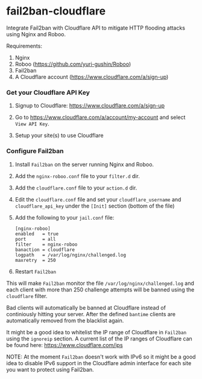 # fail2ban-cloudflare

Integrate Fail2ban with Cloudflare API to mitigate HTTP flooding attacks using Nginx and Roboo.

Requirements:

1. Nginx
2. Roboo (https://github.com/yuri-gushin/Roboo)
3. Fail2ban
4. A Cloudflare account (https://www.cloudflare.com/a/sign-up)

### Get your Cloudflare API Key

1. Signup to Cloudflare: https://www.cloudflare.com/a/sign-up

2. Go to https://www.cloudflare.com/a/account/my-account and select `View API Key`.

3. Setup your site(s) to use Cloudflare

### Configure Fail2ban

1. Install `Fail2ban` on the server running Nginx and Roboo. 

2. Add the `nginx-roboo.conf` file to your `filter.d` dir.

3. Add the `cloudflare.conf` file to your `action.d` dir.

4. Edit the `cloudflare.conf` file and set your `cloudflare_username` and `cloudflare_api_key` under the `[Init]` section (bottom of the file)

5. Add the following to your `jail.conf` file:

    ```
    [nginx-roboo]
    enabled   = true
    port      = all
    filter    = nginx-roboo
    banaction = cloudflare
    logpath   = /var/log/nginx/challenged.log
    maxretry  = 250
    ```

6. Restart `Fail2ban`

This will make `Fail2ban` monitor the file `/var/log/nginx/challenged.log` and each client with more than 250 challenge attempts will be banned using the `cloudflare` filter.

Bad clients will automatically be banned at Cloudflare instead of continiously hitting your server. After the defined `bantime` clients are automatically removed from the blacklist again.

It might be a good idea to whitelist the IP range of Cloudflare in `Fail2ban` using the `ignoreip` section. A current list of the IP ranges of Cloudflare can be found here: https://www.cloudflare.com/ips

NOTE: At the moment `Fail2ban` doesn't work with IPv6 so it might be a good idea to disable IPv6 support in the Cloudflare admin interface for each site you want to protect using Fail2ban.